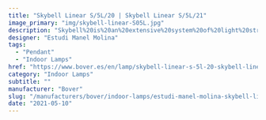 ```yaml
---
title: "Skybell Linear S/5L/20 | Skybell Linear S/5L/21"
image_primary: "img/skybell-linear-S05L.jpg"
description: "Skybell%20is%20an%20extensive%20system%20of%20light%20structures%2C%20designed%20to%20adapt%20to%20any%20type%20of%20application.%20Their%20main%20characteristic%20is%20the%20image%20they%20give%20off%2C%20they%20are%20subtle%20and%20cheerful.%20They%20breathe%20a%20point%20of%20fantasy%20and%20freedom%20in%20their%20applications%20because%20they%20can%20be%20combined%20in%20variations%2C%20mixing%20their%204%20sizes%2C%20until%20they%20achieve%20a%20more%20personal%20and%20dynamic%20lamp%20concept%20or%20they%20can%20keep%20all%20the%20%u2018bells%u2019%20in%20the%20same%20length%2C%20achieving%20a%20more%20traditional%20image.%0A%0A%0A%0A"
designer: "Estudi Manel Molina"
tags: 
  - "Pendant"
  - "Indoor Lamps"
href: "https://www.bover.es/en/lamp/skybell-linear-s-5l-20-skybell-linear-s-5l-21/"
category: "Indoor Lamps"
subtitle: ""
manufacturer: "Bover"
slug: "/manufacturers/bover/indoor-lamps/estudi-manel-molina-skybell-linear-s-5-l-20-skybell-linear-s-5-l-21"
date: "2021-05-10"
---
```

